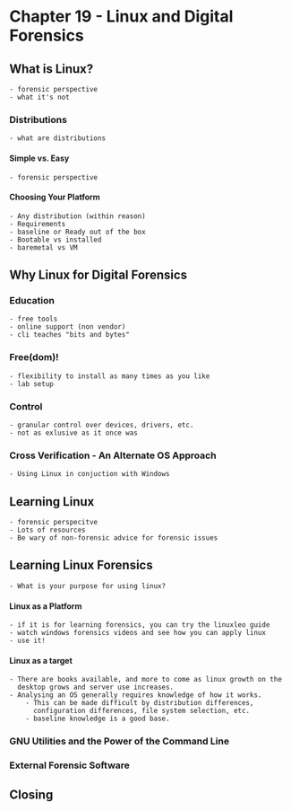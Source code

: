 # Chapter 19 - Linux and Digital Forensics

## What is Linux?
    - forensic perspective
    - what it's not

### Distributions
    - what are distributions
    
#### Simple vs. Easy
    - forensic perspective
   
#### Choosing Your Platform
    - Any distribution (within reason)
    - Requirements
    - baseline or Ready out of the box
    - Bootable vs installed
    - baremetal vs VM

## Why Linux for Digital Forensics

### Education
    - free tools
    - online support (non vendor)
    - cli teaches "bits and bytes"
     
### Free(dom)!
    - flexibility to install as many times as you like
    - lab setup

### Control
    - granular control over devices, drivers, etc.
    - not as exlusive as it once was
    
### Cross Verification - An Alternate OS Approach
    - Using Linux in conjuction with Windows

## Learning Linux
    - forensic perspecitve
    - Lots of resources
    - Be wary of non-forensic advice for forensic issues
    
## Learning Linux Forensics
    - What is your purpose for using linux?

#### Linux as a Platform
    - if it is for learning forensics, you can try the linuxleo guide
    - watch windows forensics videos and see how you can apply linux
    - use it!

#### Linux as a target
    - There are books available, and more to come as linux growth on the
      desktop grows and server use increases.
    - Analysing an OS generally requires knowledge of how it works.
        - This can be made difficult by distribution differences,
          configuration differences, file system selection, etc.
        - baseline knowledge is a good base.

### GNU Utilities and the Power of the Command Line

### External Forensic Software

## Closing
